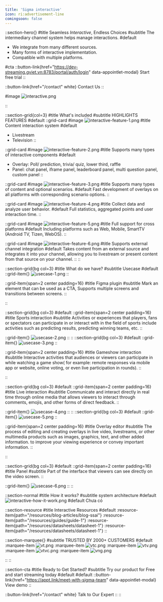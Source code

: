 ```yaml
---
title: 'Sigma interactive'
icon: ri:advertisement-line
comingsoon: false
---
```


::section-hero{}
#title
Seamless _Interactive_, Endless Choices
#subtitle
The intermediary channel system helps manage interactions.
#default
- We integrate from many different sources.
- Many forms of interactive implementation.
- Compatible with multiple platforms.

#cta
::button-link{href="https://dev-streaming.gviet.vn:8783/portal/auth/login" data-appointlet-modal}
Start free trial
::

::button-link{href="/contact" white}
Contact Us
::

#image
![interactive.png](/interactive/interactive.png)

::


::section-grid{col=3}
#title
What's included
#subtitle
HIGHLIGHTS FEATURES
#default
  ::grid-card
  #image
  ![interactive-feature-1.png](/interactive/interactive-feature-1.png)
  #title
  Content interaction system
  #default
  - Livestream
  - Television 
  ::

  ::grid-card
  #image
  ![interactive-feature-2.png](/interactive/interactive-feature-2.png)
  #title
  Supports many types of interactive components
  #default
  - Overlay: Poll/ prediction, trivia/ quiz, lower third, raffle
  - Panel: chat panel, iframe panel, leaderboard panel, multi question panel, custom panel
  ::

  ::grid-card
  #image
  ![interactive-feature-3.png](/interactive/interactive-feature-3.png)
  #title
  Supports many types of content and optional scenarios.
  #default
  Fast development of overlays on all platforms with corresponding scenario options.
  ::

  ::grid-card
  #image
  ![interactive-feature-4.png](/interactive/interactive-feature-4.png)
  #title
  Collect data and analyze user behavior.
  #default
  Full statistics, aggregated points and user interaction time.
  ::

  ::grid-card
  #image
  ![interactive-feature-5.png](/interactive/interactive-feature-5.png)
  #title
  Full support for cross platforms
  #default
  Including platforms such as Web, Mobile, SmartTV (Android TV, Tizen, WebOS).
  ::

  ::grid-card
  #image
  ![interactive-feature-6.png](/interactive/interactive-feature-6.png)
  #title
  Supports external channel integration
  #default
  Takes content from an external source and integrates it into your channel, allowing you to livestream or present content from that source on your channel.
  ::
::

::section-grid{bg col=3}
#title
What do we have?
#subtitle
Usecase
#default
  ::grid-item{}
  ![usecase-1.png](/interactive/usecase-1.png)
  ::

  ::grid-item{span=2 center padding=16}
  #title
  Figma plugin
  #subtitle
  Mark an element that can be used as a CTA,
Supports multiple screens and transitions between screens.
  ::
  
::

::section-grid{bg col=3}
#default
  ::grid-item{span=2 center padding=16}
  #title
  Sports interaction
  #subtitle
  Activities or experiences that players, fans or spectators can participate in or interact with in the field of sports include activities such as predicting results, predicting winning teams, etc.
  ::

  ::grid-item{}
  ![usecase-2.png](/interactive/usecase-2.png)
  ::
::
::section-grid{bg col=3}
#default
  ::grid-item{}
  ![usecase-3.png](/interactive/usecase-3.png)
  ::

  ::grid-item{span=2 center padding=16}
  #title
  Gameshow interaction
  #subtitle
  Interactive activities that audiences or viewers can participate in while watching a game show( for example: remote responses via mobile app or website, online voting, or even live participation in rounds).
  ::
  
::

::section-grid{bg col=3}
#default
  ::grid-item{span=2 center padding=16}
  #title
  Live interaction
  #subtitle
  Communicate and interact directly in real time through online media that allows viewers to interact through comments, emojis, and other forms of direct feedback.
  ::

  ::grid-item{}
  ![usecase-4.png](/interactive/usecase-4.png)
  ::
::
::section-grid{bg col=3}
#default
  ::grid-item{}
  ![usecase-5.png](/interactive/usecase-5.png)
  ::

  ::grid-item{span=2 center padding=16}
  #title
  Overlay editor
  #subtitle
  The process of editing and creating overlays in live video, livestreams, or other multimedia products such as images, graphics, text, and other added information. to improve your viewing experience or convey important information.
  ::
  
::

::section-grid{bg col=3}
#default
  ::grid-item{span=2 center padding=16}
  #title
  Panel
  #subtitle
  Part of the interface that viewers can see directly on the video screen.
  ::

  ::grid-item{}
  ![usecase-6.png](/interactive/usecase-6.png)
  ::
::


::section-normal
#title
How it works?
#subtitle
system architecture
#default
![interactive-how-it-work.png](/interactive/interactive-how-it-work.png)
#default
Chưa có

::section-resource
#title
Interactive Resources
#default
:resource-item{path="/resources/blog-articles/blog-ssai"}
:resource-item{path="/resources/guides/guide-1"}
:resource-item{path="/resources/datasheets/datasheet-1"}
:resource-item{path="/resources/datasheets/datasheet-1"}
::

::section-marquee{}
#subtitle
TRUSTED BY 2000+ CUSTOMERS
#default
:marquee-item
![vt.png](/testimonial/vt.png)
:marquee-item
![vtc.png](/testimonial/vtc.png)
:marquee-item
![vtv.png](/testimonial/vtv.png)
:marquee-item
![vtvc.png](/testimonial/vtvc.png)
:marquee-item
![vng.png](/testimonial/vng.png)
<!-- :marquee-item{img="https://sponsors.vuejs.org/images/vehikl.avif"}
:marquee-item{img="https://sponsors.vuejs.org/images/dronahq.avif"} -->
::
::



::section-cta
#title
Ready to Get Started?
#subtitle
Try our product for Free and start streaming today
#default
#default
::button-link{href="https://appt.link/meet-with-sigma-team" data-appointlet-modal}
View demo
::

::button-link{href="/contact" white}
  Talk to Our Expert
::
::
